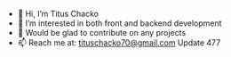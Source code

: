 - 👋 Hi, I’m Titus Chacko
- 👀 I’m interested in both front and backend development 
- 💞️ Would be glad to contribute on any projects
- 📫 Reach me at: tituschacko70@gmail.com
Update 477


<!---
titushere/titushere is a ✨ special ✨ repository because its `README.md` (this file) appears on your GitHub profile.
You can click the Preview link to take a look at your changes.
--->
